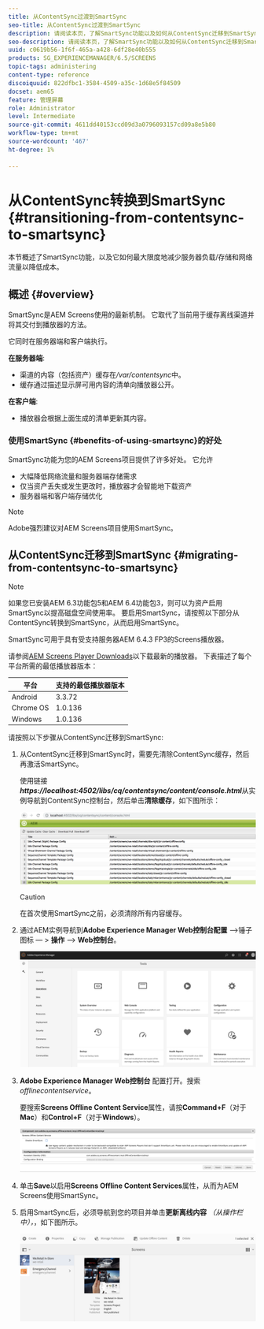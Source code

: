```yaml
---
title: 从ContentSync过渡到SmartSync
seo-title: 从ContentSync过渡到SmartSync
description: 请阅读本页，了解SmartSync功能以及如何从ContentSync迁移到SmartSync。
seo-description: 请阅读本页，了解SmartSync功能以及如何从ContentSync迁移到SmartSync。
uuid: c0619b56-1f6f-465a-a428-6df28e40b555
products: SG_EXPERIENCEMANAGER/6.5/SCREENS
topic-tags: administering
content-type: reference
discoiquuid: 822dfbc1-3584-4509-a35c-1d68e5f84509
docset: aem65
feature: 管理屏幕
role: Administrator
level: Intermediate
source-git-commit: 4611dd40153ccd09d3a0796093157cd09a8e5b80
workflow-type: tm+mt
source-wordcount: '467'
ht-degree: 1%

---
```



# 从ContentSync转换到SmartSync {#transitioning-from-contentsync-to-smartsync}

本节概述了SmartSync功能，以及它如何最大限度地减少服务器负载/存储和网络流量以降低成本。

## 概述 {#overview}

SmartSync是AEM Screens使用的最新机制。 它取代了当前用于缓存离线渠道并将其交付到播放器的方法。

它同时在服务器端和客户端执行。

**在服务器端**:

* 渠道的内容（包括资产）缓存在&#x200B;*/var/contentsync*&#x200B;中。
* 缓存通过描述显示屏可用内容的清单向播放器公开。

**在客户端**:

* 播放器会根据上面生成的清单更新其内容。

### 使用SmartSync {#benefits-of-using-smartsync}的好处

SmartSync功能为您的AEM Screens项目提供了许多好处。 它允许

* 大幅降低网络流量和服务器端存储需求
* 仅当资产丢失或发生更改时，播放器才会智能地下载资产
* 服务器端和客户端存储优化

>[!NOTE]
>
>Adobe强烈建议对AEM Screens项目使用SmartSync。

## 从ContentSync迁移到SmartSync {#migrating-from-contentsync-to-smartsync}

>[!NOTE]
>
>如果您已安装AEM 6.3功能包5和AEM 6.4功能包3，则可以为资产启用SmartSync以提高磁盘空间使用率。 要启用SmartSync，请按照以下部分从ContentSync转换到SmartSync，从而启用SmartSync。
>
>SmartSync可用于具有受支持服务器AEM 6.4.3 FP3的Screens播放器。
>
>请参阅[AEM Screens Player Downloads](https://download.macromedia.com/screens/)以下载最新的播放器。 下表描述了每个平台所需的最低播放器版本：

| **平台** | **支持的最低播放器版本** |
|---|---|
| Android | 3.3.72 |
| Chrome OS | 1.0.136 |
| Windows | 1.0.136 |

请按照以下步骤从ContentSync迁移到SmartSync:

1. 从ContentSync迁移到SmartSync时，需要先清除ContentSync缓存，然后再激活SmartSync。

   使用链接&#x200B;***https://localhost:4502/libs/cq/contentsync/content/console.html***&#x200B;从实例导航到ContentSync控制台，然后单击&#x200B;**清除缓存**，如下图所示：

   ![clear_contensync_cache](assets/clear_contesync_cache.png)

   >[!CAUTION]
   >
   >在首次使用SmartSync之前，必须清除所有内容缓存。

1. 通过AEM实例导航到&#x200B;**Adobe Experience Manager Web控制台配置** —>锤子图标 — > **操作** —> **Web控制台**。

   ![screen_shot_2019-02-11at15339pm](assets/screen_shot_2019-02-11at15339pm.png)

1. **Adobe Experience Manager Web控制台** 配置打开。搜索&#x200B;*offlinecontentservice*。

   要搜索&#x200B;**Screens Offline Content Service**&#x200B;属性，请按&#x200B;**Command+F**（对于&#x200B;**Mac**）和&#x200B;**Control+F**（对于&#x200B;**Windows**）。

   ![screen_shot_2019-02-19at22643pm](assets/screen_shot_2019-02-19at22643pm.png)

1. 单击&#x200B;**Save**&#x200B;以启用&#x200B;**Screens Offline Content Services**&#x200B;属性，从而为AEM Screens使用SmartSync。
1. 启用SmartSync后，必须导航到您的项目并单击&#x200B;**更新离线内容** *（从操作栏中），*，如下图所示。

   ![screen_shot_2019-02-25at102605am](assets/screen_shot_2019-02-25at102605am.png)